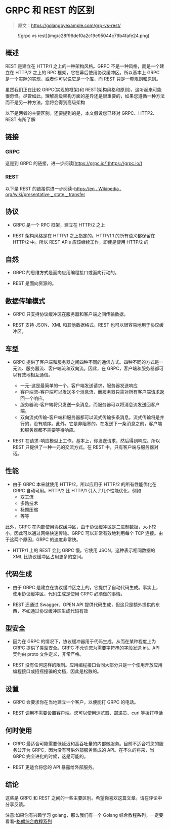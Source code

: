 # GRPC 和 REST 的区别

> 原文：<https://golangbyexample.com/grp-vs-rest/>

<figure class="wp-block-image size-large">![grpc vs rest](img/c28f96def0a2c19e95044c79b4fafe24.png)</figure>

## **概述**

REST 是建立在 HTTP/1 之上的一种架构风格。GRPC 不是一种风格，而是一个建立在 HTTP/2 之上的 RPC 框架，它在幕后使用协议缓冲区。所以基本上 GRPC 是一个实际的实现，或者你可以说它是一个库，而 REST 只是一套规则和原则。

虽然我们正在比较 GRPC(实现的框架)和 REST(架构风格和原则)，这听起来可能很奇怪。尽管如此，理解高级架构方面的差异还是很重要的，如果您遵循一种方法而不是另一种方法，您将会得到高级架构

以下是两者的主要区别。还要提到的是，本文假设您已经对 GRPC、HTTP2、REST 有所了解

## 链接

### **GRPC**

这是到 GRPC 的链接，进一步阅读[https://grpc.io/](https://grpc.io/)

### **REST**

以下是 REST 的链接供进一步阅读–[https://en . Wikipedia . org/wiki/presentative _ state _ transfer](https://en.wikipedia.org/wiki/Representational_state_transfer)

## **协议**

*   GRPC 是一个 RPC 框架，建立在 HTTP/2 之上

*   REST 架构风格是在 HTTP/1 之上指定的。HTTP/1.1 的所有语义都保留在 HTTP/2 中。所以 REST APIs 应该继续工作，即使是使用 HTTP/2 的

## **自然**

*   GRPC 的思维方式是面向应用编程接口或面向行动的。

*   REST 是面向资源的。

## **数据传输模式**

*   GRPC 只支持协议缓冲区在服务器和客户端之间传输数据。

*   REST 支持 JSON、XML 和其他数据格式。REST 也可以很容易地用于协议缓冲区。

## **车型**

*   GRPC 提供了客户端和服务器之间四种不同的通信方式。四种不同的方式是一元流、服务器流、客户端流和双向流。因此，在 GRPC，客户端和服务器都可以有效地相互通信。
    *   一元–这是最简单的一个。客户端发送请求，服务器发送响应
    *   客户端流–客户端可以发送多个消息流，而服务器只需对所有客户端请求返回一个响应。
    *   服务器流-客户端将只发送一条消息，而服务器可以将消息流发送回客户端。
    *   双向流式传输–客户端和服务器都可以流式传输多条消息。流式传输将是并行的，没有顺序。此外，它是非阻塞的。在发送下一条消息之前，客户端和服务器都不需要等待响应。

*   REST 在请求-响应模型上工作。基本上，你发送请求，然后得到响应。所以 REST 只提供了一种一元的交流方式。在 REST 中，只有客户端与服务器对话。

## **性能**

*   由于 GRPC 本来就使用 HTTP/2，所以应用于 HTTP/2 的所有性能优化在 GRPC 自动可用。HTTP/2 比 HTTP/1 引入了几个性能优化，例如
    *   双工流
    *   多路技术
    *   标题压缩
    *   等等

此外，GRPC 在内部使用协议缓冲区，由于协议缓冲区是二进制数据，大小较小，因此可以通过网络快速传输。GRPC 可以非常有效地利用每个 TCP 连接。由于这两个原因，GRPC 的速度非常快。

*   HTTP/1 上的 REST 会比 GRPC 慢。它使用 JSON，这种表示相同数据的 XML 比协议缓冲区占用更多的空间。

## **代码生成**

*   由于 GRPC 是建立在协议缓冲区之上的，它提供了自动代码生成。事实上，使用协议缓冲区，代码生成是使用 GRPC 必须做的事情。

*   REST 还通过 Swagger、OPEN API 提供代码生成，但这只是额外提供的东西，不如通过协议缓冲区生成代码有效

## **型安全**

*   因为在 GRPC 的情况下，协议缓冲器用于代码生成。从而在某种程度上为 GRPC 提供了类型安全。GRPC 不允许您为需要字符串的字段发送 int。API 契约由 proto 文件定义，非常严格。

*   REST 没有任何这样的限制。应用编程接口合同大部分只是一个使用开放应用编程接口或招摇撞骗的文档，因此是松散的。

## **设置**

*   GRPC 会要求你在当地建立一个客户，以便能打 GRPC 的电话。

*   REST 调用不需要设置客户端。您可以使用浏览器、邮递员、curl 等拨打电话

## **何时使用**

*   GRPC 最适合可能需要低延迟和高吞吐量的内部微服务。目前不适合将您的服务公开为 GRPC，因为没有可供外部服务集成的 API。在不久的将来，当 GRPC 完全进化的时候，这是可能的。

*   REST 更适合将您的 API 暴露给外部服务。

## **结论**

这些是 GRPC 和 REST 之间的一些主要区别。希望你喜欢这篇文章。请在评论中分享反馈。

注意:如果你有兴趣学习 golang，那么我们有一个 Golang 综合教程系列。一定要看看–[格朗综合教程系列](https://golangbyexample.com/golang-comprehensive-tutorial/)
